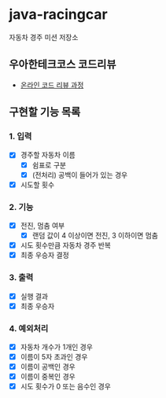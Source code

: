 # java-racingcar

자동차 경주 미션 저장소

## 우아한테크코스 코드리뷰

- [온라인 코드 리뷰 과정](https://github.com/woowacourse/woowacourse-docs/blob/master/maincourse/README.md)

## 구현할 기능 목록
### 1. 입력
- [x] 경주할 자동차 이름
    - [x] 쉼표로 구분
    - [x] (전처리) 공백이 들어가 있는 경우
- [x] 시도할 횟수
### 2. 기능
- [x] 전진, 멈춤 여부
    - [x] 랜덤 값이 4 이상이면 전진, 3 이하이면 멈춤
- [x] 시도 횟수만큼 자동차 경주 반복
- [x] 최종 우승자 결정
### 3. 출력
- [x] 실행 결과
- [x] 최종 우승자

### 4. 예외처리
- [x] 자동차 개수가 1개인 경우
- [x] 이름이 5자 초과인 경우
- [x] 이름이 공백인 경우
- [x] 이름이 중복인 경우
- [x] 시도 횟수가 0 또는 음수인 경우